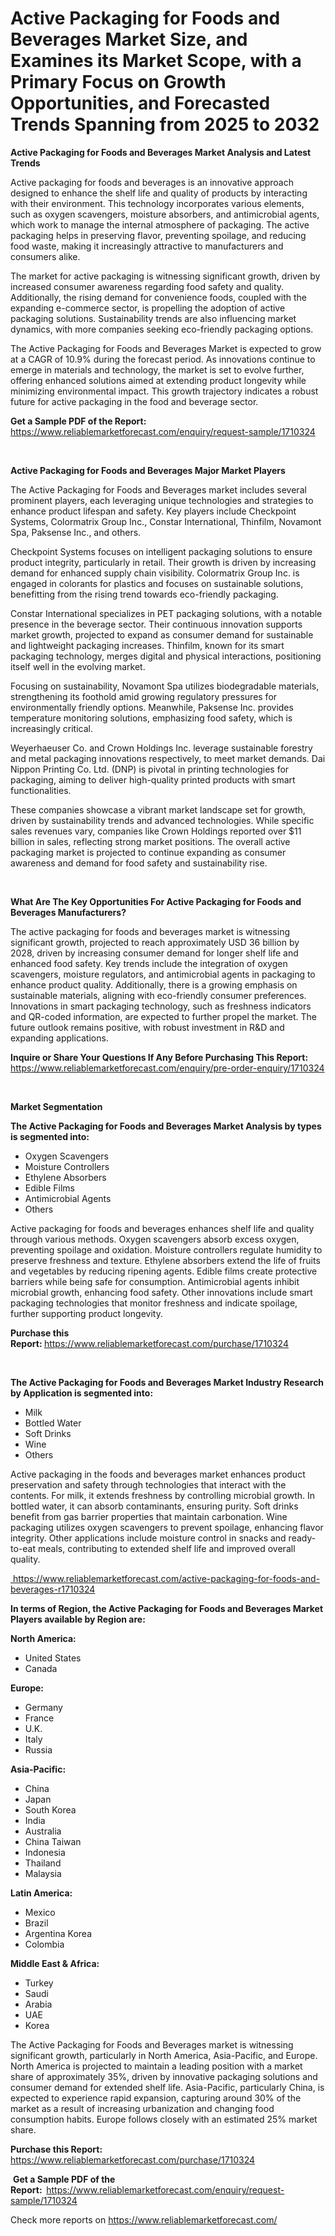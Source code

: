<p><h1>Active Packaging for Foods and Beverages Market Size, and Examines its Market Scope, with a Primary Focus on Growth Opportunities, and Forecasted Trends Spanning from 2025 to 2032</h1></p><p><strong>Active Packaging for Foods and Beverages Market Analysis and Latest Trends</strong></p>
<p><p>Active packaging for foods and beverages is an innovative approach designed to enhance the shelf life and quality of products by interacting with their environment. This technology incorporates various elements, such as oxygen scavengers, moisture absorbers, and antimicrobial agents, which work to manage the internal atmosphere of packaging. The active packaging helps in preserving flavor, preventing spoilage, and reducing food waste, making it increasingly attractive to manufacturers and consumers alike.</p><p>The market for active packaging is witnessing significant growth, driven by increased consumer awareness regarding food safety and quality. Additionally, the rising demand for convenience foods, coupled with the expanding e-commerce sector, is propelling the adoption of active packaging solutions. Sustainability trends are also influencing market dynamics, with more companies seeking eco-friendly packaging options.</p><p>The Active Packaging for Foods and Beverages Market is expected to grow at a CAGR of 10.9% during the forecast period. As innovations continue to emerge in materials and technology, the market is set to evolve further, offering enhanced solutions aimed at extending product longevity while minimizing environmental impact. This growth trajectory indicates a robust future for active packaging in the food and beverage sector.</p></p>
<p><strong>Get a Sample PDF of the Report:&nbsp;</strong> <a href="https://www.reliablemarketforecast.com/enquiry/request-sample/1710324?utm_campaign=1903&utm_medium=2&utm_source=Github&utm_content=ia&utm_term=10012025&utm_id=active-packaging-for-foods-and-beverages">https://www.reliablemarketforecast.com/enquiry/request-sample/1710324</a></p>
<p>&nbsp;</p>
<p><strong>Active Packaging for Foods and Beverages Major Market Players</strong></p>
<p><p>The Active Packaging for Foods and Beverages market includes several prominent players, each leveraging unique technologies and strategies to enhance product lifespan and safety. Key players include Checkpoint Systems, Colormatrix Group Inc., Constar International, Thinfilm, Novamont Spa, Paksense Inc., and others.</p><p>Checkpoint Systems focuses on intelligent packaging solutions to ensure product integrity, particularly in retail. Their growth is driven by increasing demand for enhanced supply chain visibility. Colormatrix Group Inc. is engaged in colorants for plastics and focuses on sustainable solutions, benefitting from the rising trend towards eco-friendly packaging.</p><p>Constar International specializes in PET packaging solutions, with a notable presence in the beverage sector. Their continuous innovation supports market growth, projected to expand as consumer demand for sustainable and lightweight packaging increases. Thinfilm, known for its smart packaging technology, merges digital and physical interactions, positioning itself well in the evolving market.</p><p>Focusing on sustainability, Novamont Spa utilizes biodegradable materials, strengthening its foothold amid growing regulatory pressures for environmentally friendly options. Meanwhile, Paksense Inc. provides temperature monitoring solutions, emphasizing food safety, which is increasingly critical.</p><p>Weyerhaeuser Co. and Crown Holdings Inc. leverage sustainable forestry and metal packaging innovations respectively, to meet market demands. Dai Nippon Printing Co. Ltd. (DNP) is pivotal in printing technologies for packaging, aiming to deliver high-quality printed products with smart functionalities.</p><p>These companies showcase a vibrant market landscape set for growth, driven by sustainability trends and advanced technologies. While specific sales revenues vary, companies like Crown Holdings reported over $11 billion in sales, reflecting strong market positions. The overall active packaging market is projected to continue expanding as consumer awareness and demand for food safety and sustainability rise.</p></p>
<p>&nbsp;</p>
<p><strong>What Are The Key Opportunities For Active Packaging for Foods and Beverages Manufacturers?</strong></p>
<p><p>The active packaging for foods and beverages market is witnessing significant growth, projected to reach approximately USD 36 billion by 2028, driven by increasing consumer demand for longer shelf life and enhanced food safety. Key trends include the integration of oxygen scavengers, moisture regulators, and antimicrobial agents in packaging to enhance product quality. Additionally, there is a growing emphasis on sustainable materials, aligning with eco-friendly consumer preferences. Innovations in smart packaging technology, such as freshness indicators and QR-coded information, are expected to further propel the market. The future outlook remains positive, with robust investment in R&D and expanding applications.</p></p>
<p><strong>Inquire or Share Your Questions If Any Before Purchasing This Report:</strong> <a href="https://www.reliablemarketforecast.com/enquiry/pre-order-enquiry/1710324?utm_campaign=1903&utm_medium=2&utm_source=Github&utm_content=ia&utm_term=10012025&utm_id=active-packaging-for-foods-and-beverages">https://www.reliablemarketforecast.com/enquiry/pre-order-enquiry/1710324</a></p>
<p>&nbsp;</p>
<p><strong>Market Segmentation</strong></p>
<p><strong>The Active Packaging for Foods and Beverages Market Analysis by types is segmented into:</strong></p>
<p><ul><li>Oxygen Scavengers</li><li>Moisture Controllers</li><li>Ethylene Absorbers</li><li>Edible Films</li><li>Antimicrobial Agents</li><li>Others</li></ul></p>
<p><p>Active packaging for foods and beverages enhances shelf life and quality through various methods. Oxygen scavengers absorb excess oxygen, preventing spoilage and oxidation. Moisture controllers regulate humidity to preserve freshness and texture. Ethylene absorbers extend the life of fruits and vegetables by reducing ripening agents. Edible films create protective barriers while being safe for consumption. Antimicrobial agents inhibit microbial growth, enhancing food safety. Other innovations include smart packaging technologies that monitor freshness and indicate spoilage, further supporting product longevity.</p></p>
<p><strong>Purchase this Report:&nbsp;</strong><a href="https://www.reliablemarketforecast.com/purchase/1710324?utm_campaign=1903&utm_medium=2&utm_source=Github&utm_content=ia&utm_term=10012025&utm_id=active-packaging-for-foods-and-beverages">https://www.reliablemarketforecast.com/purchase/1710324</a></p>
<p>&nbsp;</p>
<p><strong>The Active Packaging for Foods and Beverages Market Industry Research by Application is segmented into:</strong></p>
<p><ul><li>Milk</li><li>Bottled Water</li><li>Soft Drinks</li><li>Wine</li><li>Others</li></ul></p>
<p><p>Active packaging in the foods and beverages market enhances product preservation and safety through technologies that interact with the contents. For milk, it extends freshness by controlling microbial growth. In bottled water, it can absorb contaminants, ensuring purity. Soft drinks benefit from gas barrier properties that maintain carbonation. Wine packaging utilizes oxygen scavengers to prevent spoilage, enhancing flavor integrity. Other applications include moisture control in snacks and ready-to-eat meals, contributing to extended shelf life and improved overall quality.</p></p>
<p><a href="https://www.reliablemarketforecast.com/active-packaging-for-foods-and-beverages-r1710324?utm_campaign=1903&utm_medium=2&utm_source=Github&utm_content=ia&utm_term=10012025&utm_id=active-packaging-for-foods-and-beverages">&nbsp;https://www.reliablemarketforecast.com/active-packaging-for-foods-and-beverages-r1710324</a></p>
<p><strong>In terms of Region, the Active Packaging for Foods and Beverages Market Players available by Region are:</strong></p>
<p>
    <p> <strong> North America: </strong>
        <ul>
            <li>United States</li>
            <li>Canada</li>
        </ul>
        </p> 
    <p> <strong> Europe: </strong>
        <ul>
            <li>Germany</li>
            <li>France</li>
            <li>U.K.</li>
            <li>Italy</li>
            <li>Russia</li>
        </ul>
        </p> 
    <p> <strong> Asia-Pacific: </strong>
        <ul>
            <li>China</li>
            <li>Japan</li>
            <li>South Korea</li>
            <li>India</li>
            <li>Australia</li>
            <li>China Taiwan</li>
            <li>Indonesia</li>
            <li>Thailand</li>
            <li>Malaysia</li>
        </ul>
        </p> 
    <p> <strong> Latin America: </strong>
        <ul>
            <li>Mexico</li>
            <li>Brazil</li>
            <li>Argentina Korea</li>
            <li>Colombia</li>
        </ul>
        </p> 
    <p> <strong> Middle East & Africa: </strong>
        <ul>
            <li>Turkey</li>
            <li>Saudi</li>
            <li>Arabia</li>
            <li>UAE</li>
            <li>Korea</li>
        </ul>
    </p>
    </p>
<p><p>The Active Packaging for Foods and Beverages market is witnessing significant growth, particularly in North America, Asia-Pacific, and Europe. North America is projected to maintain a leading position with a market share of approximately 35%, driven by innovative packaging solutions and consumer demand for extended shelf life. Asia-Pacific, particularly China, is expected to experience rapid expansion, capturing around 30% of the market as a result of increasing urbanization and changing food consumption habits. Europe follows closely with an estimated 25% market share.</p></p>
<p><strong>Purchase this Report: </strong><a href="https://www.reliablemarketforecast.com/purchase/1710324?utm_campaign=1903&utm_medium=2&utm_source=Github&utm_content=ia&utm_term=10012025&utm_id=active-packaging-for-foods-and-beverages">https://www.reliablemarketforecast.com/purchase/1710324</a></p>
<p>&nbsp;<strong>Get a Sample PDF of the Report:&nbsp;&nbsp;</strong><a href="https://www.reliablemarketforecast.com/enquiry/request-sample/1710324?utm_campaign=1903&utm_medium=2&utm_source=Github&utm_content=ia&utm_term=10012025&utm_id=active-packaging-for-foods-and-beverages">https://www.reliablemarketforecast.com/enquiry/request-sample/1710324</a></p>
<p><strong></strong></p>
<p>Check more reports on <a href="https://www.reliablemarketforecast.com/?utm_campaign=1903&utm_medium=2&utm_source=Github&utm_content=ia&utm_term=10012025&utm_id=active-packaging-for-foods-and-beverages">https://www.reliablemarketforecast.com/</a></p>